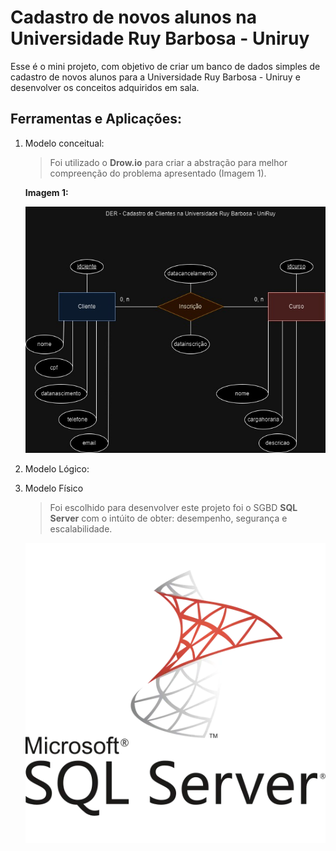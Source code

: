 # Cadastro de novos alunos na Universidade Ruy Barbosa - Uniruy

Esse é o mini projeto, com objetivo de criar um banco de dados simples de cadastro de novos alunos para a Universidade Ruy Barbosa - Uniruy e desenvolver os conceitos adquiridos em sala.

## Ferramentas e Aplicações:
1. Modelo conceitual:

    > Foi utilizado o **Drow.io** para criar a abstração para melhor compreenção do problema apresentado (Imagem 1).

    **Imagem 1:**

    ![Imagem 1: Imagem do diagrama entidade relacionamento do cadastro de clientes na universidade Ruy Barbosa](./DER/img/DER%20-%20Cadastro%20de%20Clientes%20na%20UniRuy.jpg)

2. Modelo Lógico:
    

3. Modelo Físico

    > Foi escolhido para desenvolver este projeto foi o SGBD **SQL Server** com o intúito de obter: desempenho, segurança e escalabilidade.

    ![Icone SQL Server](./ico/image.png)